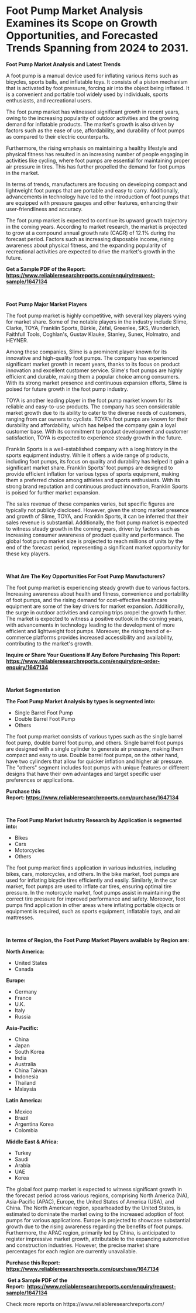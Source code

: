 <p><h1>Foot Pump Market Analysis Examines its Scope on Growth Opportunities, and Forecasted Trends Spanning from 2024 to 2031.</h1></p><p><strong>Foot Pump Market Analysis and Latest Trends</strong></p>
<p><p>A foot pump is a manual device used for inflating various items such as bicycles, sports balls, and inflatable toys. It consists of a piston mechanism that is activated by foot pressure, forcing air into the object being inflated. It is a convenient and portable tool widely used by individuals, sports enthusiasts, and recreational users.</p><p>The foot pump market has witnessed significant growth in recent years, owing to the increasing popularity of outdoor activities and the growing demand for inflatable products. The market's growth is also driven by factors such as the ease of use, affordability, and durability of foot pumps as compared to their electric counterparts.</p><p>Furthermore, the rising emphasis on maintaining a healthy lifestyle and physical fitness has resulted in an increasing number of people engaging in activities like cycling, where foot pumps are essential for maintaining proper air pressure in tires. This has further propelled the demand for foot pumps in the market.</p><p>In terms of trends, manufacturers are focusing on developing compact and lightweight foot pumps that are portable and easy to carry. Additionally, advancements in technology have led to the introduction of foot pumps that are equipped with pressure gauges and other features, enhancing their user-friendliness and accuracy.</p><p>The foot pump market is expected to continue its upward growth trajectory in the coming years. According to market research, the market is projected to grow at a compound annual growth rate (CAGR) of 12.1% during the forecast period. Factors such as increasing disposable income, rising awareness about physical fitness, and the expanding popularity of recreational activities are expected to drive the market's growth in the future.</p></p>
<p><strong>Get a Sample PDF of the Report:&nbsp; <a href="https://www.reliableresearchreports.com/enquiry/request-sample/1647134">https://www.reliableresearchreports.com/enquiry/request-sample/1647134</a></strong></p>
<p>&nbsp;</p>
<p><strong>Foot Pump Major Market Players</strong></p>
<p><p>The foot pump market is highly competitive, with several key players vying for market share. Some of the notable players in the industry include Slime, Clarke, TOYA, Franklin Sports, Bürkle, Zéfal, Greenlee, SKS, Wunderlich, Faithfull Tools, Coghlan's, Gustav Klauke, Stanley, Sunex, Holmatro, and HEYNER.</p><p>Among these companies, Slime is a prominent player known for its innovative and high-quality foot pumps. The company has experienced significant market growth in recent years, thanks to its focus on product innovation and excellent customer service. Slime's foot pumps are highly efficient and durable, making them a popular choice among consumers. With its strong market presence and continuous expansion efforts, Slime is poised for future growth in the foot pump industry.</p><p>TOYA is another leading player in the foot pump market known for its reliable and easy-to-use products. The company has seen considerable market growth due to its ability to cater to the diverse needs of customers, ranging from car owners to cyclists. TOYA's foot pumps are known for their durability and affordability, which has helped the company gain a loyal customer base. With its commitment to product development and customer satisfaction, TOYA is expected to experience steady growth in the future.</p><p>Franklin Sports is a well-established company with a long history in the sports equipment industry. While it offers a wide range of products, including foot pumps, its focus on quality and durability has helped it gain a significant market share. Franklin Sports' foot pumps are designed to provide efficient inflation for various types of sports equipment, making them a preferred choice among athletes and sports enthusiasts. With its strong brand reputation and continuous product innovation, Franklin Sports is poised for further market expansion.</p><p>The sales revenue of these companies varies, but specific figures are typically not publicly disclosed. However, given the strong market presence and growth of Slime, TOYA, and Franklin Sports, it can be inferred that their sales revenue is substantial. Additionally, the foot pump market is expected to witness steady growth in the coming years, driven by factors such as increasing consumer awareness of product quality and performance. The global foot pump market size is projected to reach millions of units by the end of the forecast period, representing a significant market opportunity for these key players.</p></p>
<p>&nbsp;</p>
<p><strong>What Are The Key Opportunities For Foot Pump Manufacturers?</strong></p>
<p><p>The foot pump market is experiencing steady growth due to various factors. Increasing awareness about health and fitness, convenience and portability of foot pumps, and the rising demand for cost-effective healthcare equipment are some of the key drivers for market expansion. Additionally, the surge in outdoor activities and camping trips propel the growth further. The market is expected to witness a positive outlook in the coming years, with advancements in technology leading to the development of more efficient and lightweight foot pumps. Moreover, the rising trend of e-commerce platforms provides increased accessibility and availability, contributing to the market's growth.</p></p>
<p><strong>Inquire or Share Your Questions If Any Before Purchasing This Report: <a href="https://www.reliableresearchreports.com/enquiry/pre-order-enquiry/1647134">https://www.reliableresearchreports.com/enquiry/pre-order-enquiry/1647134</a></strong></p>
<p>&nbsp;</p>
<p><strong>Market Segmentation</strong></p>
<p><strong>The Foot Pump Market Analysis by types is segmented into:</strong></p>
<p><ul><li>Single Barrel Foot Pump</li><li>Double Barrel Foot Pump</li><li>Others</li></ul></p>
<p><p>The foot pump market consists of various types such as the single barrel foot pump, double barrel foot pump, and others. Single barrel foot pumps are designed with a single cylinder to generate air pressure, making them compact and easy to use. Double barrel foot pumps, on the other hand, have two cylinders that allow for quicker inflation and higher air pressure. The "others" segment includes foot pumps with unique features or different designs that have their own advantages and target specific user preferences or applications.</p></p>
<p><strong>Purchase this Report:&nbsp;<a href="https://www.reliableresearchreports.com/purchase/1647134">https://www.reliableresearchreports.com/purchase/1647134</a></strong></p>
<p>&nbsp;</p>
<p><strong>The Foot Pump Market Industry Research by Application is segmented into:</strong></p>
<p><ul><li>Bikes</li><li>Cars</li><li>Motorcycles</li><li>Others</li></ul></p>
<p><p>The foot pump market finds application in various industries, including bikes, cars, motorcycles, and others. In the bike market, foot pumps are used for inflating bicycle tires efficiently and easily. Similarly, in the car market, foot pumps are used to inflate car tires, ensuring optimal tire pressure. In the motorcycle market, foot pumps assist in maintaining the correct tire pressure for improved performance and safety. Moreover, foot pumps find application in other areas where inflating portable objects or equipment is required, such as sports equipment, inflatable toys, and air mattresses.</p></p>
<p>&nbsp;</p>
<p><strong>In terms of Region, the Foot Pump Market Players available by Region are:</strong></p>
<p>
    <p> <strong> North America: </strong>
        <ul>
            <li>United States</li>
            <li>Canada</li>
        </ul>
        </p> 
    <p> <strong> Europe: </strong>
        <ul>
            <li>Germany</li>
            <li>France</li>
            <li>U.K.</li>
            <li>Italy</li>
            <li>Russia</li>
        </ul>
        </p> 
    <p> <strong> Asia-Pacific: </strong>
        <ul>
            <li>China</li>
            <li>Japan</li>
            <li>South Korea</li>
            <li>India</li>
            <li>Australia</li>
            <li>China Taiwan</li>
            <li>Indonesia</li>
            <li>Thailand</li>
            <li>Malaysia</li>
        </ul>
        </p> 
    <p> <strong> Latin America: </strong>
        <ul>
            <li>Mexico</li>
            <li>Brazil</li>
            <li>Argentina Korea</li>
            <li>Colombia</li>
        </ul>
        </p> 
    <p> <strong> Middle East & Africa: </strong>
        <ul>
            <li>Turkey</li>
            <li>Saudi</li>
            <li>Arabia</li>
            <li>UAE</li>
            <li>Korea</li>
        </ul>
    </p>
    </p>
<p><p>The global foot pump market is expected to witness significant growth in the forecast period across various regions, comprising North America (NA), Asia-Pacific (APAC), Europe, the United States of America (USA), and China. The North American region, spearheaded by the United States, is estimated to dominate the market owing to the increased adoption of foot pumps for various applications. Europe is projected to showcase substantial growth due to the rising awareness regarding the benefits of foot pumps. Furthermore, the APAC region, primarily led by China, is anticipated to register impressive market growth, attributable to the expanding automotive and construction industries. However, the precise market share percentages for each region are currently unavailable.</p></p>
<p><strong>Purchase this Report: <a href="https://www.reliableresearchreports.com/purchase/1647134">https://www.reliableresearchreports.com/purchase/1647134</a></strong></p>
<p>&nbsp;<strong>Get a Sample PDF of the Report:&nbsp;&nbsp;<a href="https://www.reliableresearchreports.com/enquiry/request-sample/1647134">https://www.reliableresearchreports.com/enquiry/request-sample/1647134</a></strong></p>
<p><strong></strong></p>
<p>Check more reports on https://www.reliableresearchreports.com/</p>